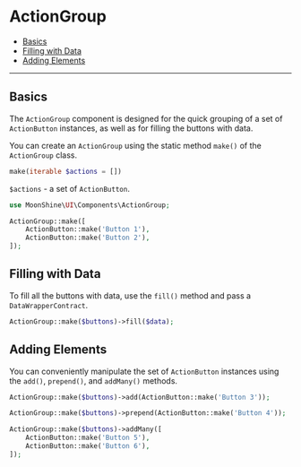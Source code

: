 # ActionGroup

- [Basics](#basics)
- [Filling with Data](#fill)
- [Adding Elements](#add)

---

<a name="basics"></a>
## Basics

The `ActionGroup` component is designed for the quick grouping of a set of `ActionButton` instances, as well as for filling the buttons with data.

You can create an `ActionGroup` using the static method `make()` of the `ActionGroup` class.

```php
make(iterable $actions = [])
```

`$actions` - a set of `ActionButton`.

```php
use MoonShine\UI\Components\ActionGroup;

ActionGroup::make([
    ActionButton::make('Button 1'),
    ActionButton::make('Button 2'),
]);
```

<a name="fill"></a>
## Filling with Data

To fill all the buttons with data, use the `fill()` method and pass a `DataWrapperContract`.

```php
ActionGroup::make($buttons)->fill($data);
```

<a name="add"></a>
## Adding Elements

You can conveniently manipulate the set of `ActionButton` instances using the `add()`, `prepend()`, and `addMany()` methods.

```php
ActionGroup::make($buttons)->add(ActionButton::make('Button 3'));
```

```php
ActionGroup::make($buttons)->prepend(ActionButton::make('Button 4'));
```

```php
ActionGroup::make($buttons)->addMany([
    ActionButton::make('Button 5'),
    ActionButton::make('Button 6'),
]);
```
